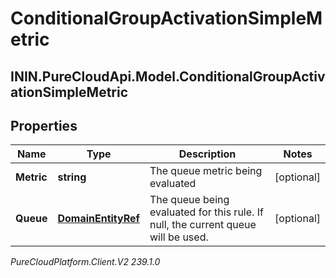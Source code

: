 # ConditionalGroupActivationSimpleMetric

## ININ.PureCloudApi.Model.ConditionalGroupActivationSimpleMetric

## Properties

|Name | Type | Description | Notes|
|------------ | ------------- | ------------- | -------------|
| **Metric** | **string** | The queue metric being evaluated | [optional] |
| **Queue** | [**DomainEntityRef**](DomainEntityRef) | The queue being evaluated for this rule.  If null, the current queue will be used. | [optional] |



_PureCloudPlatform.Client.V2 239.1.0_

